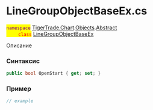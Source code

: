 
# LineGroupObjectBaseEx.cs
<mark style="color:purple;">`namespace`</mark> [TigerTrade.Chart](../../../../../TigerTrade.Chart.md).[Objects](../../../../../TigerTrade.Chart/Objects.md).[Abstract](../../../../../TigerTrade.Chart/Objects/Abstract.md)  
<mark style="color:red;">&nbsp;&nbsp;&nbsp;&nbsp;&nbsp;&nbsp;&nbsp;&nbsp;`class`</mark> [LineGroupObjectBaseEx](../../LineGroupObjectBaseEx.cs.md)

Описание

### Синтаксис
```csharp
public bool OpenStart { get; set; }
```
### Пример  
```csharp
// example
```
